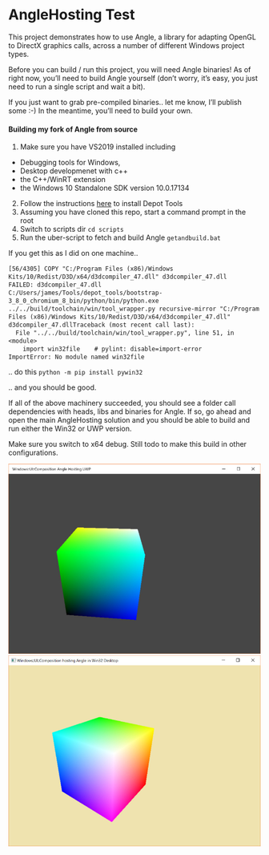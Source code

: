 # AngleHosting Test
This project demonstrates how to use Angle, a library for adapting OpenGL to DirectX graphics calls, across a number of different Windows project types.

Before you can build / run this project, you will need Angle binaries! As of right now, you’ll need to build Angle yourself (don’t worry, it’s easy, you just need to run a single script and wait a bit).

If you just want to grab pre-compiled binaries..  let me know, I’ll publish some :-)  In the meantime, you’ll need to build your own.

#### Building my fork of Angle from source
1) Make sure you have VS2019 installed including
* Debugging tools for Windows, 
* Desktop developmenet with c++
* the C++/WinRT extension
* the Windows 10 Standalone SDK version 10.0.17134
2) Follow the instructions [here](https://commondatastorage.googleapis.com/chrome-infra-docs/flat/depot_tools/docs/html/depot_tools_tutorial.html#_setting_up) to install Depot Tools
3) Assuming you have cloned this repo, start a command prompt in the root
4) Switch to scripts dir ```cd scripts```
5) Run the uber-script to fetch and build Angle ```getandbuild.bat```

If you get this as I did on one machine..
```
[56/4305] COPY "C:/Program Files (x86)/Windows Kits/10/Redist/D3D/x64/d3dcompiler_47.dll" d3dcompiler_47.dll
FAILED: d3dcompiler_47.dll
C:/Users/james/Tools/depot_tools/bootstrap-3_8_0_chromium_8_bin/python/bin/python.exe ../../build/toolchain/win/tool_wrapper.py recursive-mirror "C:/Program Files (x86)/Windows Kits/10/Redist/D3D/x64/d3dcompiler_47.dll" d3dcompiler_47.dllTraceback (most recent call last):
  File "../../build/toolchain/win/tool_wrapper.py", line 51, in <module>
    import win32file    # pylint: disable=import-error
ImportError: No module named win32file
```

.. do this ```python -m pip install pywin32```

.. and you should be good.

If all of the above machinery succeeded, you should see a folder call dependencies with heads, libs and binaries for Angle.  If so, go ahead and open the main AngleHosting solution and you should be able to build and run either the Win32 or UWP version.

Make sure you switch to x64 debug.  Still todo to make this build in other configurations. 	

![UWP](Images/uwp.jpg)
![Win32](Images/win32.jpg)